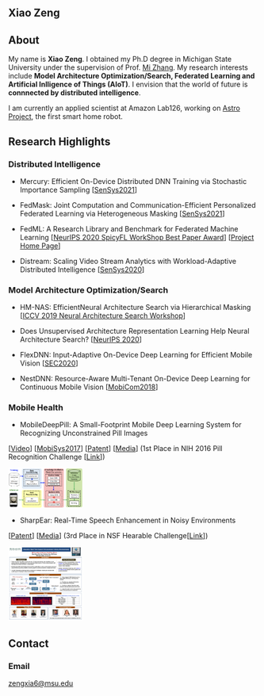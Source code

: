 ## Xiao Zeng

## About
My name is **Xiao Zeng**. I obtained my Ph.D degree in Michigan State University under the supervision of Prof. [Mi Zhang](https://www.egr.msu.edu/~mizhang/). My research interests include **Model Architecture Optimization/Search, Federated Learning and Artificial Inlligence of Things (AIoT)**. I envision that the world of future is **connnected by distributed intelligence**. 

I am currently an applied scientist at Amazon Lab126, working on [Astro Project](https://www.aboutamazon.com/news/devices/meet-astro-a-home-robot-unlike-any-other), the first smart home robot.


## Research Highlights

### Distributed Intelligence

- Mercury: Efficient On-Device Distributed DNN Training via Stochastic Importance Sampling
[[SenSys2021](https://dl.acm.org/doi/pdf/10.1145/3485730.3485930)]

- FedMask: Joint Computation and Communication-Efficient Personalized Federated Learning via Heterogeneous Masking
[[SenSys2021](https://dl.acm.org/doi/pdf/10.1145/3485730.3485929)]

- FedML: A Research Library and Benchmark for Federated Machine Learning
[[NeurIPS 2020 SpicyFL WorkShop Best Paper Award](https://arxiv.org/pdf/2007.13518.pdf)]
[[Project Home Page](https://fedml.ai/)]

- Distream: Scaling Video Stream Analytics with Workload-Adaptive Distributed Intelligence
[[SenSys2020](https://dl.acm.org/doi/pdf/10.1145/3384419.3430721?casa_token=gcmqRUgEJzAAAAAA:xSt9NWNGrMsSnsf929OAj-tMRSOBbdwRRcJj6zMiBXAOeLoMVGkzch04MSnKOIXucYHoJ6XLCYIN9A)]

### Model Architecture Optimization/Search

- HM-NAS: EfficientNeural Architecture Search via Hierarchical Masking
[[ICCV 2019 Neural Architecture Search Workshop](https://arxiv.org/pdf/1909.00122.pdf)]

- Does Unsupervised Architecture Representation Learning Help Neural Architecture Search?
[[NeurIPS 2020](https://arxiv.org/pdf/2006.06936.pdf)]

- FlexDNN: Input-Adaptive On-Device Deep Learning for Efficient Mobile Vision
[[SEC2020](https://www.egr.msu.edu/~mizhang/papers/2020_SEC_FlexDNN.pdf)]

- NestDNN: Resource-Aware Multi-Tenant On-Device Deep Learning for Continuous Mobile Vision 
[[MobiCom2018](https://dl.acm.org/doi/pdf/10.1145/3241539.3241559)]

### Mobile Health

- MobileDeepPill: A Small-Footprint Mobile Deep Learning System for Recognizing Unconstrained Pill Images

[[Video](https://www.youtube.com/watch?v=-k7awuoW2rg&feature=youtu.be)]
[[MobiSys2017](https://dl.acm.org/doi/pdf/10.1145/3081333.3081336)]
[[Patent](https://patentimages.storage.googleapis.com/7b/10/76/12f51f96eacc93/US10713540.pdf)]
[[Media](https://mitechnews.com/esd/msu-engineering-wins-nih-challenge-keep-track-pills/)]
(1st Place in NIH 2016 Pill Recognition Challenge [[Link](https://www.nlm.nih.gov/news/pillimagerecognitionchallenge.html)])

<img src="pics/mobiledeeppill.png" alt="alt text" width="150" height="80">

- SharpEar: Real-Time Speech Enhancement in Noisy Environments

[[Patent](https://patentimages.storage.googleapis.com/75/1b/20/c60db2d4e0d014/US10811030.pdf)]
[[Media](https://www.rdworldonline.com/hearing-aid-technology-to-eliminate-background-noise/)]
(3rd Place in NSF Hearable Challenge[[Link](https://ubicomp.org/ubicomp2017/program/nsfhearableschallenge.html)])

<img src="pics/sharpear.jpg" alt="alt text" width="150" height="150">

## Contact

### Email
zengxia6@msu.edu




